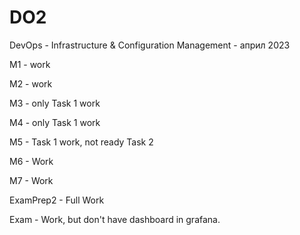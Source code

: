 # DO2
DevOps - Infrastructure &amp; Configuration Management - април 2023

M1 - work

M2 - work

M3 - only Task 1 work

M4 - only Task 1 work

M5 - Task 1 work, not ready Task 2

M6 - Work

M7 - Work

ExamPrep2 - Full Work

Exam - Work, but don't have dashboard in grafana.
